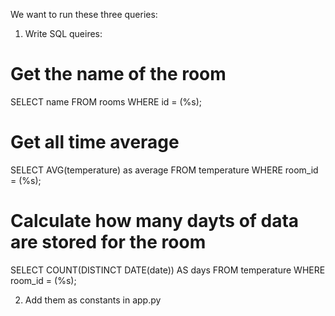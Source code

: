 We want to run these three queries:

1. Write SQL queires:
# Get the name of the room
SELECT name FROM rooms WHERE id = (%s);

# Get all time average 
SELECT AVG(temperature) as average FROM temperature WHERE room_id = (%s);

# Calculate how many dayts of data are stored for the room
SELECT COUNT(DISTINCT DATE(date)) AS days FROM temperature WHERE room_id = (%s);


2. Add them as constants in app.py 

